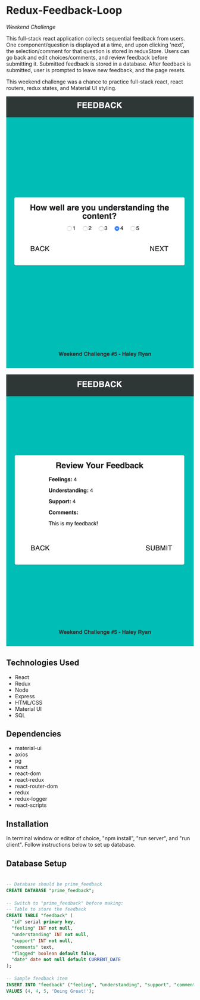 # Redux-Feedback-Loop

_Weekend Challenge_

This full-stack react application collects sequential feedback from users. One component/question is displayed at a time, and upon clicking 'next', the selection/comment for that question is stored in reduxStore. Users can go back and edit choices/comments, and review feedback before submitting it. Submitted feedback is stored in a database. After feedback is submitted, user is prompted to leave new feedback, and the page resets.

This weekend challenge was a chance to practice full-stack react, react routers, redux states, and Material UI styling.

![feedback loop interface](public/images/feedback-1.png)

![feedback loop interface](public/images/feedback-2.png)


## Technologies Used

- React
- Redux
- Node
- Express
- HTML/CSS
- Material UI
- SQL

## Dependencies
- material-ui
- axios
- pg
- react
- react-dom
- react-redux
- react-router-dom
- redux
- redux-logger
- react-scripts

## Installation

In terminal window or editor of choice, "npm install", "run server", and "run client". Follow instructions below to set up database.

## Database Setup

```SQL

-- Database should be prime_feedback
CREATE DATABASE "prime_feedback";

-- Switch to "prime_feedback" before making:
-- Table to store the feedback
CREATE TABLE "feedback" (
  "id" serial primary key,
  "feeling" INT not null,
  "understanding" INT not null,
  "support" INT not null,
  "comments" text,
  "flagged" boolean default false,
  "date" date not null default CURRENT_DATE
); 

-- Sample feedback item
INSERT INTO "feedback" ("feeling", "understanding", "support", "comments")
VALUES (4, 4, 5, 'Doing Great!');


```
